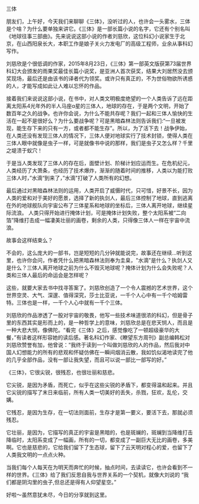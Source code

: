三体

朋友们，上午好，今天我们来聊聊《三体》，没听过的人，也许会一头雾水，三体是个啥？为什么要单独来讲它。《三体》是一部长篇小说的名字，它还有个别名叫《地球往事三部曲》。先来说说这部小说的作者刘慈欣，这位科幻小说家生于北京，在山西阳泉长大，本职工作是娘子关火力发电厂的高级工程师，业余从事科幻写作。

刘慈欣是个很低调的作家，2015年8月23日，《三体》第一部英文版获第73届世界科幻大会颁发的雨果奖最佳长篇小说奖，是亚洲人首次获奖，结果大刘居然没去颁奖现场，最后还是由该书的译者代为领奖。或许只有真正的，不为世俗物欲所诱惑的人，才能写成如此让人难以忘怀的作品。

接着我们来说说这部小说，在书中，对人类文明极度绝望的一个人类告诉了远在距离太阳系4光年外的半人马座α星的三体人，地球的存在，于是两个文明，开始了数百年之久的战争。也许你会说，为什么不能共存呢？我们一起和三体人愉快的生活在一起不是很好么？为什么要战争呢？可是黑暗森林法则告诉我们:“一旦被发现，能生存下来的只有一方，或者都不能生存”。所以，为了活下去！战争伊始，在人类还没有发现三体人的情况下，三体人便对地球实行了技术封锁，使得人类在三体人眼中就像是虫子一样，可是就像书中说的那样，我们是虫子又怎么样？千里之堤溃于蚁穴！

于是当人类发现了三体人的存在后，面壁计划、阶梯计划应运而生。在危机纪元，人类经历了大萧条，也经历了技术爆炸，渐渐的随着时间的推移，人类以为能打败三体人时，”水滴“到来了，”水滴"打破了人类所有的幻想。

最后通过对黑暗森林法则的运用，人类开启了威慑时代，只可惜，好景不长，因为人类的爱和对于美好的愿景，选择了新的执剑人，最后三体控制了地球，直到逃离在外的地球舰队向宇宙公布了三体星系和地球的坐标后，三体人离开地球，继续星际流浪。
人类只得开始进行掩体计划，可是掩体计划失败，整个太阳系被“二向箔”降维打击成一幅凄美壮丽的画卷，剩余的人类，只得像三体人一样在宇宙中流浪。

故事会这样结束么？

不会的，这么庞大的一部书，岂是短短的几分钟就能说完，故事还在继续...听到这里，也许你会问，作者凭什么把黑暗森林法则奉为圭臬，"水滴"是什么？执剑人又是什么？三体人离开地球之前为什么不毁灭地球呢？掩体计划为什么会失败呢？人类和三体人最后的命运会是怎样呢？

这些，就要大家去书中找寻答案了。刘慈欣创造了一个令人震撼的艺术世界，这个世界空灵、大气、深邃、值得深究，莎士比亚说，一千个人心中有一千个哈姆雷特。三体也是一样，一千个人心中就有一千个三体。

刘慈欣的作品渗透了一股对宇宙的敬畏，他写一些技术味道很浓的科幻，但是骨子里的东西其实是形而上的，是一种哲学上的意味，刘慈欣总是在悲天悯人，而且是一种大悲大悯，像佛陀。“看完《三体》之后，感觉像吃了一顿超级豪华的大餐，”有读者这样形容她的读后感。著名科幻作家、《瞭望东方周刊》副总编韩松对刘慈欣赞誉有加，他曾说：“我终于读到一个叫做刘慈欣的人的作品，然后我对中国人幻想能力的所有的悲观和怀疑仿佛在一瞬间烟消云散，我如饥似渴地读完了他的几乎全部作品，没有一部让我失望，而且可以说一部比一部写的好。”

《三体》，它很尖锐，很残忍，也很壮丽和慈悲。

它尖锐，是因为矛盾，而死亡，似乎在这些尖锐的矛盾下，都变得温和起来。并且它尖锐的描写了末日来临前，所有人类一切美好的丢失，杀戮，狂欢，乱伦，交媾。

它残忍，是因为生存，在一切法则面前，生存才是第一要义，要活下去，那就必须残忍。

它壮丽，是因为，它描写的真正的宇宙是黑暗的，也是斑斓的，斑斓到当降维打击降临时，太阳系变成了一幅画，所有的一切，都变成了一副巨大无比的画卷，多美啊。它也是慈悲的，它给我们留下了生态球，留下了云天明对程心的爱，也留下了人类我文明的一点点火种。

当我们每个人每天在为明天而奔忙的时候，抽点时间，去读读它，也许会看到不一样的世界。《三体》给了我们反思自我与世界关系的一个契机，就像大刘说的 “我们都是阴沟里的虫子,但总还是得有人仰望星空。”

好啦～虽然意犹未尽，今日的分享就到这里。